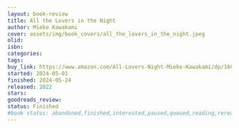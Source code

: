 ```yaml
---
layout: book-review
title: All the Lovers in the Night
author: Mieko Kawakami
cover: assets/img/book_covers/all_the_lovers_in_the_night.jpeg
olid: 
isbn: 
categories: 
tags: 
buy_link: https://www.amazon.com/All-Lovers-Night-Mieko-Kawakami/dp/1609456993
started: 2024-05-01
finished: 2024-05-24
released: 2022
stars: 
goodreads_review: 
status: Finished
#book status: abandoned,finished,interested,paused,queued,reading,reread
---
```


